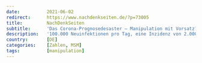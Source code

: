 ```yaml
---
date:          2021-06-02
redirect:      https://www.nachdenkseiten.de/?p=73005
title:         NachDenkSeiten
subtitle:      'Das Corona-Prognosedesaster – Manipulation mit Vorsatz?'
description:   '100.000 Neuinfektionen pro Tag, eine Inzidenz von 2.000 und die Triage auf den vollkommen überfüllten Intensivstationen – so sollte es im Mai in Corona-Deutschland aussehen, wenn die Prognosen aus den Monaten März und April eingetreten wären; Prognosen von medial präsenten Virologen wie Christian Drosten, Regierungsberatern der TU Berlin, dem Verband der Intensivmediziner und der Regierungsbeh ...'
country:       [DE]
categories:    [Zahlen, MSM]
tags:          [manipulation]
---
```

